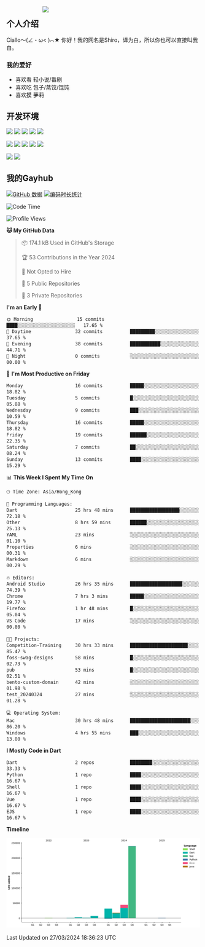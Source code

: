 <img align='right' src='https://img2.moeblog.vip/images/eCva.png' width='410px'>

## 个人介绍
Ciallo～(∠・ω< )⌒★ 你好！我的网名是Shiro，译为白，所以你也可以直接叫我白。

### 我的爱好

* 喜欢看 轻小说/番剧
* 喜欢吃 包子/蒸饺/馄饨
* 喜欢摸 ~~萝莉~~

## 开发环境
[![](https://img.shields.io/badge/Windows-11-blue?style=flat-square&logo=windows&logoColor=white)](https://www.microsoft.com/windows/get-windows-11)
[![](https://img.shields.io/badge/Macos-Sonoma-black?style=flat-square&logo=apple&logoColor=white)](https://www.apple.com/hk/en/macos/sonoma/)
[![](https://img.shields.io/badge/Debian-12-d0024d?style=flat-square&logo=debian&logoColor=white)](https://www.debian.org/)
[![](https://img.shields.io/badge/AlmaLinux-9-0f4266?style=flat-square&logo=almalinux&logoColor=white)](https://almalinux.org/)
[![](https://img.shields.io/badge/Windows%20Server-2012-blue?style=flat-square&logo=windows&logoColor=white)](https://www.microsoft.com/windows-server)

[![](https://img.shields.io/badge/Vivobook-PRO_16-f45a00?style=flat-square&logo=RepublicofGamers&logoColor=white)](https://www.asus.com.cn/laptops/for-creators/vivobook/vivobook-pro-16-oled-k6602/)
[![](https://img.shields.io/badge/Mac_Studio-M1_Max-black?style=flat-square&logo=apple&logoColor=white)](https://www.apple.com/hk/en/mac-studio/)
[![](https://img.shields.io/badge/Mi-MIX4-f45a00?style=flat-square&logo=xiaomi&logoColor=white)](https://www.mi.com/)
[![](https://img.shields.io/badge/SONY-WF1000XM4-f3c74a?style=flat-square)](https://www.sony.com.hk/zh/headphones/products/wf-1000xm4)
[![](https://img.shields.io/badge/Yubikey-5_NFC-9bc930?style=flat-square&logo=yubico&logoColor=9bc930)](https://www.yubico.com/hk/product/yubikey-5-nfc/)

[![](https://img.shields.io/badge/IDE-Visual_Studio_Code-blue?style=flat-square&logo=visual-studio-code&logoColor=white)](https://code.visualstudio.com/)
[![](https://img.shields.io/badge/IDE-JetBrains-black?style=flat-square&logo=jetbrains&logoColor=white)](https://code.visualstudio.com/)
## 我的Gayhub
[![GitHub 数据](https://github-readme-stats.vercel.app/api?username=verymoe)]()
[![编码时长统计](https://github-readme-stats.vercel.app/api/wakatime?username=shiro)]()

<!--START_SECTION:waka-->
![Code Time](http://img.shields.io/badge/Code%20Time-368%20hrs%2049%20mins-blue)

![Profile Views](http://img.shields.io/badge/Profile%20Views-1-blue)

**🐱 My GitHub Data** 

> 📦 174.1 kB Used in GitHub's Storage 
 > 
> 🏆 53 Contributions in the Year 2024
 > 
> 🚫 Not Opted to Hire
 > 
> 📜 5 Public Repositories 
 > 
> 🔑 3 Private Repositories 
 > 
**I'm an Early 🐤** 

```text
🌞 Morning                15 commits          ████░░░░░░░░░░░░░░░░░░░░░   17.65 % 
🌆 Daytime                32 commits          █████████░░░░░░░░░░░░░░░░   37.65 % 
🌃 Evening                38 commits          ███████████░░░░░░░░░░░░░░   44.71 % 
🌙 Night                  0 commits           ░░░░░░░░░░░░░░░░░░░░░░░░░   00.00 % 
```
📅 **I'm Most Productive on Friday** 

```text
Monday                   16 commits          █████░░░░░░░░░░░░░░░░░░░░   18.82 % 
Tuesday                  5 commits           █░░░░░░░░░░░░░░░░░░░░░░░░   05.88 % 
Wednesday                9 commits           ███░░░░░░░░░░░░░░░░░░░░░░   10.59 % 
Thursday                 16 commits          █████░░░░░░░░░░░░░░░░░░░░   18.82 % 
Friday                   19 commits          ██████░░░░░░░░░░░░░░░░░░░   22.35 % 
Saturday                 7 commits           ██░░░░░░░░░░░░░░░░░░░░░░░   08.24 % 
Sunday                   13 commits          ████░░░░░░░░░░░░░░░░░░░░░   15.29 % 
```


📊 **This Week I Spent My Time On** 

```text
🕑︎ Time Zone: Asia/Hong_Kong

💬 Programming Languages: 
Dart                     25 hrs 48 mins      ██████████████████░░░░░░░   72.18 % 
Other                    8 hrs 59 mins       ██████░░░░░░░░░░░░░░░░░░░   25.13 % 
YAML                     23 mins             ░░░░░░░░░░░░░░░░░░░░░░░░░   01.10 % 
Properties               6 mins              ░░░░░░░░░░░░░░░░░░░░░░░░░   00.31 % 
Markdown                 6 mins              ░░░░░░░░░░░░░░░░░░░░░░░░░   00.29 % 

🔥 Editors: 
Android Studio           26 hrs 35 mins      ███████████████████░░░░░░   74.39 % 
Chrome                   7 hrs 3 mins        █████░░░░░░░░░░░░░░░░░░░░   19.77 % 
Firefox                  1 hr 48 mins        █░░░░░░░░░░░░░░░░░░░░░░░░   05.04 % 
VS Code                  17 mins             ░░░░░░░░░░░░░░░░░░░░░░░░░   00.80 % 

🐱‍💻 Projects: 
Competition-Training     30 hrs 33 mins      █████████████████████░░░░   85.47 % 
foss-swag-designs        58 mins             █░░░░░░░░░░░░░░░░░░░░░░░░   02.73 % 
pub                      53 mins             █░░░░░░░░░░░░░░░░░░░░░░░░   02.51 % 
bento-custom-domain      42 mins             ░░░░░░░░░░░░░░░░░░░░░░░░░   01.98 % 
test_20240324            27 mins             ░░░░░░░░░░░░░░░░░░░░░░░░░   01.28 % 

💻 Operating System: 
Mac                      30 hrs 48 mins      ██████████████████████░░░   86.20 % 
Windows                  4 hrs 55 mins       ███░░░░░░░░░░░░░░░░░░░░░░   13.80 % 
```

**I Mostly Code in Dart** 

```text
Dart                     2 repos             ████████░░░░░░░░░░░░░░░░░   33.33 % 
Python                   1 repo              ████░░░░░░░░░░░░░░░░░░░░░   16.67 % 
Shell                    1 repo              ████░░░░░░░░░░░░░░░░░░░░░   16.67 % 
Vue                      1 repo              ████░░░░░░░░░░░░░░░░░░░░░   16.67 % 
EJS                      1 repo              ████░░░░░░░░░░░░░░░░░░░░░   16.67 % 
```



**Timeline**

![Lines of Code chart](https://raw.githubusercontent.com/verymoe/verymoe/main/assets/bar_graph.png)


 Last Updated on 27/03/2024 18:36:23 UTC
<!--END_SECTION:waka-->
